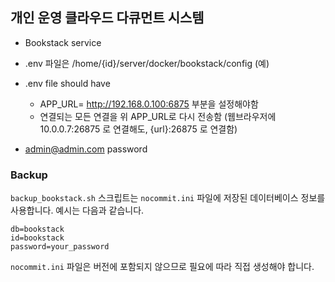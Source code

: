 ## 개인 운영 클라우드 다큐먼트 시스템

- Bookstack service
- .env 파일은 /home/{id}/server/docker/bookstack/config (예)
- .env file should have
  - APP_URL= http://192.168.0.100:6875 부분을 설정해야함
  - 연결되는 모든 연결을 위 APP_URL로 다시 전송함 (웹브라우저에 10.0.0.7:26875 로 연결해도, {url}:26875 로 연결함)
 
- admin@admin.com password

### Backup

`backup_bookstack.sh` 스크립트는 `nocommit.ini` 파일에 저장된 데이터베이스 정보를 사용합니다. 예시는 다음과 같습니다.

```
db=bookstack
id=bookstack
password=your_password
```

`nocommit.ini` 파일은 버전에 포함되지 않으므로 필요에 따라 직접 생성해야 합니다.
